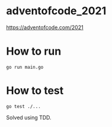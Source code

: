 # adventofcode_2021

https://adventofcode.com/2021

# How to run

`go run main.go`

# How to test

`go test ./...`

Solved using TDD.
